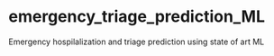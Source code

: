 # emergency_triage_prediction_ML
Emergency hospilalization and triage prediction using state of art ML
